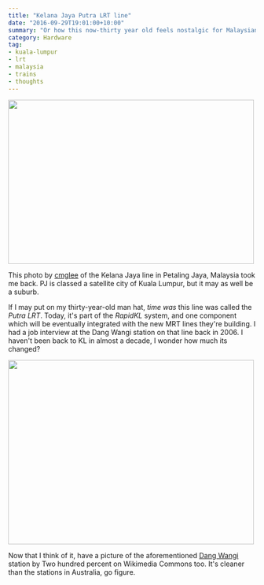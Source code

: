 ```yaml
---
title: "Kelana Jaya Putra LRT line"
date: "2016-09-29T19:01:00+10:00"
summary: "Or how this now-thirty year old feels nostalgic for Malaysian trains"
category: Hardware
tag:
- kuala-lumpur
- lrt
- malaysia
- trains
- thoughts
---
```

<p><img src="https://rubenerd.com/files/2016/RapidKL_Kelana_Jaya_line_Petaling_Jaya.jpg" alt="" srcset="https://rubenerd.com/files/2016/RapidKL_Kelana_Jaya_line_Petaling_Jaya.jpg 1x, https://rubenerd.com/files/2016/RapidKL_Kelana_Jaya_line_Petaling_Jaya@2x.jpg 2x" style="width:500px; height:333px" /></p>

This photo by [cmglee] of the Kelana Jaya line in Petaling Jaya, Malaysia took me back. PJ is classed a satellite city of Kuala Lumpur, but it may as well be a suburb.

If I may put on my thirty-year-old man hat, *time was* this line was called the *Putra LRT*. Today, it's part of the *RapidKL* system, and one component which will be eventually integrated with the new MRT lines they're building. I had a job interview at the Dang Wangi station on that line back in 2006. I haven't been back to KL in almost a decade, I wonder how much its changed?

<p><img src="https://rubenerd.com/files/2016/dangwangi.jpg" alt="" srcset="https://rubenerd.com/files/2016/dangwangi.jpg 1x, https://rubenerd.com/files/2016/dangwangi@2x.jpg 2x" style="width:500px; height:374px" /></p>

Now that I think of it, have a picture of the aforementioned [Dang Wangi] station by Two hundred percent on Wikimedia Commons too. It's cleaner than the stations in Australia, go figure.

[cmglee]: https://commons.wikimedia.org/wiki/File:RapidKL_Kelana_Jaya_line_Petaling_Jaya.jpg
[Dang Wangi]: https://commons.wikimedia.org/wiki/File:Dang_Wangi_station_(Kelana_Jaya_Line),_Kuala_Lumpur.JPG

